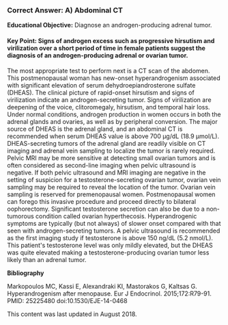 
### Correct Answer: A) Abdominal CT 

**Educational Objective:** Diagnose an androgen-producing adrenal tumor.

#### **Key Point:** Signs of androgen excess such as progressive hirsutism and virilization over a short period of time in female patients suggest the diagnosis of an androgen-producing adrenal or ovarian tumor.

The most appropriate test to perform next is a CT scan of the abdomen. This postmenopausal woman has new-onset hyperandrogenism associated with significant elevation of serum dehydroepiandrosterone sulfate (DHEAS). The clinical picture of rapid-onset hirsutism and signs of virilization indicate an androgen-secreting tumor. Signs of virilization are deepening of the voice, clitoromegaly, hirsutism, and temporal hair loss. Under normal conditions, androgen production in women occurs in both the adrenal glands and ovaries, as well as by peripheral conversion. The major source of DHEAS is the adrenal gland, and an abdominal CT is recommended when serum DHEAS value is above 700 µg/dL (18.9 µmol/L).
DHEAS-secreting tumors of the adrenal gland are readily visible on CT imaging and adrenal vein sampling to localize the tumor is rarely required.
Pelvic MRI may be more sensitive at detecting small ovarian tumors and is often considered as second-line imaging when pelvic ultrasound is negative. If both pelvic ultrasound and MRI imaging are negative in the setting of suspicion for a testosterone-secreting ovarian tumor, ovarian vein sampling may be required to reveal the location of the tumor. Ovarian vein sampling is reserved for premenopausal women. Postmenopausal women can forego this invasive procedure and proceed directly to bilateral oophorectomy. Significant testosterone secretion can also be due to a non-tumorous condition called ovarian hyperthecosis. Hyperandrogenic symptoms are typically (but not always) of slower onset compared with that seen with androgen-secreting tumors.
A pelvic ultrasound is recommended as the first imaging study if testosterone is above 150 ng/dL (5.2 nmol/L). This patient's testosterone level was only mildly elevated, but the DHEAS was quite elevated making a testosterone-producing ovarian tumor less likely than an adrenal tumor.

**Bibliography**

Markopoulos MC, Kassi E, Alexandraki KI, Mastorakos G, Kaltsas G. Hyperandrogenism after menopause. Eur J Endocrinol. 2015;172:R79-91. PMID: 25225480 doi:10.1530/EJE-14-0468

This content was last updated in August 2018.
